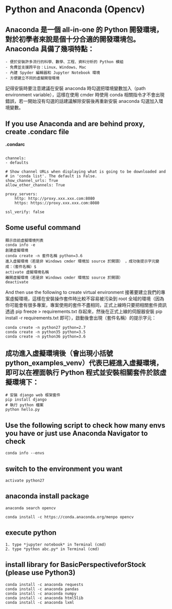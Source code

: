 # Python and Anaconda (Opencv)

## Anaconda 是一個 all-in-one 的 Python 開發環境，對於初學者來說是個十分合適的開發環境包。Anaconda 具備了幾項特點：

```
- 便於安裝許多流行的科學、數學、工程、資料分析的 Python 模組  
- 免費並支援跨平台：Linux、Windows、Mac
- 內建 Spyder 編輯器和 Jupyter Notebook 環境 
- 方便建立不同的虛擬開發環境
```

記得安裝時要注意建議在安裝 anaconda 時勾選把環境變數加入（path environment variable），這樣在使用 cmder 時使用 conda 相關指令才不會出現錯誤，若一開始沒有勾選的話建議解除安裝後再重新安裝 anaconda 勾選加入環境變數。

## If you use Anaconda and are behind proxy, create .condarc file

**.condarc**

```

channels:
- defaults

# Show channel URLs when displaying what is going to be downloaded and
# in 'conda list'. The default is False.
show_channel_urls: True
allow_other_channels: True

proxy_servers:
    http: http://proxy.xxx.xxx.com:8080
    https: https://proxy.xxx.xxx.com:8080

ssl_verify: false

```

## Some useful command

```
顯示目前虛擬環境列表
conda info -e 
創建虛擬環境
conda create -n 套件名稱 python=3.6
進入虛擬環境（若是非 Windows cmder 環境加 source 於開頭） ，成功後提示字元變成：（套件名稱）$
activate 虛擬環境名稱
離開虛擬環境（若是非 Windows cmder 環境加 source 於開頭） 
deactivate
```

And then use the following to create virtual environment
接著要建立我們的專案虛擬環境，這樣在安裝操作套件時比較不容易被污染到 root 全域的環境（因為你可能會有很多專案，專案使用的套件不盡相同，正式上線時只要把相關套件資訊透過 pip freeze > requirements.txt 存起來，然後在正式上線的伺服器安裝 pip install -r requirements.txt 即可），啟動後會出現（套件名稱）的提示字元：


```
conda create -n python27 python=2.7
conda create -n python35 python=3.5
conda create -n python36 python=3.6
```

## 成功進入虛擬環境後（會出現小括號 python_examples_venv）代表已經進入虛擬環境，即可以在裡面執行 Python 程式並安裝相關套件於該虛擬環境下：

```
# 安裝 django web 框架套件
pip install django
# 執行 python 檔案
python hello.py
```

## Use the following script to check how many envs you have or just use Anaconda Navigator to check

```
conda info --envs
```

## switch to the environment you want

```
activate python27
```

## anaconda install package

```
anaconda search opencv

conda install -c https://conda.anaconda.org/menpo opencv
```

## execute python

```
1. type *jupyter notebook* in Terminal (cmd)
2. type *python abc.py* in Terminal (cmd)

```

## install library for BasicPerspectiveforStock (please use Python3)

```
conda install -c anaconda requests
conda install -c anaconda pandas
conda install -c anaconda numpy
conda install -c anaconda html5lib
conda install -c anaconda lxml
```